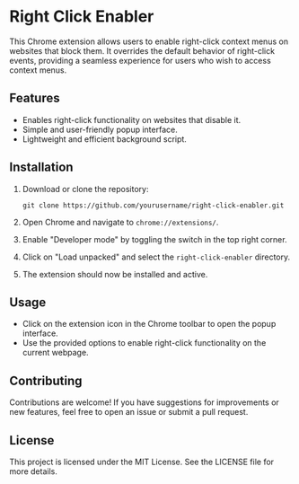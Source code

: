 # Right Click Enabler

This Chrome extension allows users to enable right-click context menus on websites that block them. It overrides the default behavior of right-click events, providing a seamless experience for users who wish to access context menus.

## Features

- Enables right-click functionality on websites that disable it.
- Simple and user-friendly popup interface.
- Lightweight and efficient background script.

## Installation

1. Download or clone the repository:
   ```
   git clone https://github.com/yourusername/right-click-enabler.git
   ```

2. Open Chrome and navigate to `chrome://extensions/`.

3. Enable "Developer mode" by toggling the switch in the top right corner.

4. Click on "Load unpacked" and select the `right-click-enabler` directory.

5. The extension should now be installed and active.

## Usage

- Click on the extension icon in the Chrome toolbar to open the popup interface.
- Use the provided options to enable right-click functionality on the current webpage.

## Contributing

Contributions are welcome! If you have suggestions for improvements or new features, feel free to open an issue or submit a pull request.

## License

This project is licensed under the MIT License. See the LICENSE file for more details.